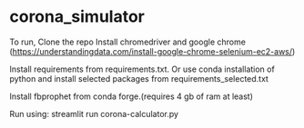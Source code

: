 # corona_simulator

To run,
Clone the repo
Install chromedriver and google chrome (https://understandingdata.com/install-google-chrome-selenium-ec2-aws/)

Install requirements from requirements.txt. Or use conda installation of python and install selected packages from requirements_selected.txt

Install fbprophet from conda forge.(requires 4 gb of ram at least)

Run using:
streamlit run corona-calculator.py
